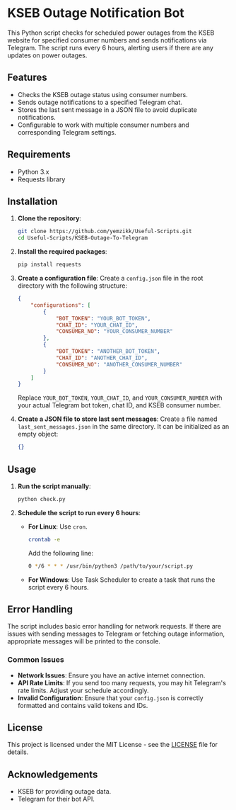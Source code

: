 
# KSEB Outage Notification Bot

This Python script checks for scheduled power outages from the KSEB website for specified consumer numbers and sends notifications via Telegram. The script runs every 6 hours, alerting users if there are any updates on power outages.

## Features

- Checks the KSEB outage status using consumer numbers.
- Sends outage notifications to a specified Telegram chat.
- Stores the last sent message in a JSON file to avoid duplicate notifications.
- Configurable to work with multiple consumer numbers and corresponding Telegram settings.

## Requirements

- Python 3.x
- Requests library

## Installation

1. **Clone the repository**:
   ```bash
   git clone https://github.com/yemzikk/Useful-Scripts.git
   cd Useful-Scripts/KSEB-Outage-To-Telegram
   ```

2. **Install the required packages**:
   ```bash
   pip install requests
   ```

3. **Create a configuration file**:
   Create a `config.json` file in the root directory with the following structure:

   ```json
   {
       "configurations": [
           {
               "BOT_TOKEN": "YOUR_BOT_TOKEN",
               "CHAT_ID": "YOUR_CHAT_ID",
               "CONSUMER_NO": "YOUR_CONSUMER_NUMBER"
           },
           {
               "BOT_TOKEN": "ANOTHER_BOT_TOKEN",
               "CHAT_ID": "ANOTHER_CHAT_ID",
               "CONSUMER_NO": "ANOTHER_CONSUMER_NUMBER"
           }
       ]
   }
   ```

   Replace `YOUR_BOT_TOKEN`, `YOUR_CHAT_ID`, and `YOUR_CONSUMER_NUMBER` with your actual Telegram bot token, chat ID, and KSEB consumer number.

4. **Create a JSON file to store last sent messages**:
   Create a file named `last_sent_messages.json` in the same directory. It can be initialized as an empty object:

   ```json
   {}
   ```

## Usage

1. **Run the script manually**:
   ```bash
   python check.py
   ```

2. **Schedule the script to run every 6 hours**:
   - **For Linux**: Use `cron`.
     ```bash
     crontab -e
     ```
     Add the following line:
     ```bash
     0 */6 * * * /usr/bin/python3 /path/to/your/script.py
     ```
   - **For Windows**: Use Task Scheduler to create a task that runs the script every 6 hours.

## Error Handling

The script includes basic error handling for network requests. If there are issues with sending messages to Telegram or fetching outage information, appropriate messages will be printed to the console.

### Common Issues
- **Network Issues**: Ensure you have an active internet connection.
- **API Rate Limits**: If you send too many requests, you may hit Telegram's rate limits. Adjust your schedule accordingly.
- **Invalid Configuration**: Ensure that your `config.json` is correctly formatted and contains valid tokens and IDs.

## License

This project is licensed under the MIT License - see the [LICENSE](LICENSE) file for details.

## Acknowledgements

- KSEB for providing outage data.
- Telegram for their bot API.
